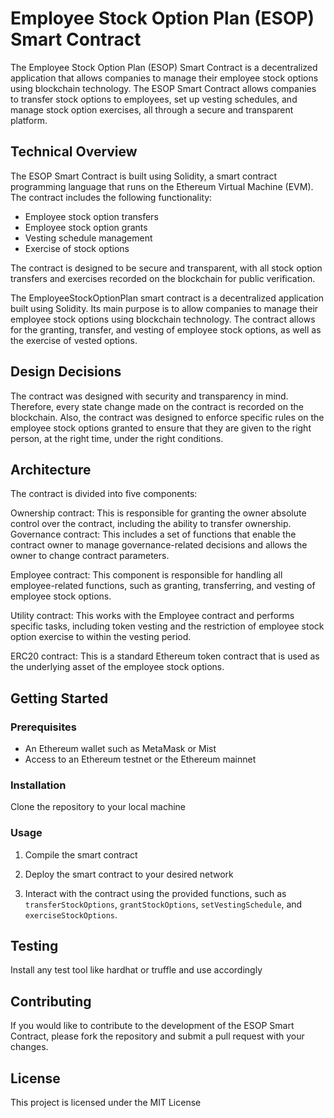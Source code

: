 # Employee Stock Option Plan (ESOP) Smart Contract

The Employee Stock Option Plan (ESOP) Smart Contract is a decentralized application that allows companies to manage their employee stock options using blockchain technology. The ESOP Smart Contract allows companies to transfer stock options to employees, set up vesting schedules, and manage stock option exercises, all through a secure and transparent platform.

## Technical Overview

The ESOP Smart Contract is built using Solidity, a smart contract programming language that runs on the Ethereum Virtual Machine (EVM). The contract includes the following functionality:

- Employee stock option transfers
- Employee stock option grants
- Vesting schedule management
- Exercise of stock options

The contract is designed to be secure and transparent, with all stock option transfers and exercises recorded on the blockchain for public verification.

The EmployeeStockOptionPlan smart contract is a decentralized application built using Solidity. Its main purpose is to allow companies to manage their employee stock options using blockchain technology. The contract allows for the granting, transfer, and vesting of employee stock options, as well as the exercise of vested options.

## Design Decisions
The contract was designed with security and transparency in mind. Therefore, every state change made on the contract is recorded on the blockchain. Also, the contract was designed to enforce specific rules on the employee stock options granted to ensure that they are given to the right person, at the right time, under the right conditions.

## Architecture
The contract is divided into five components:

Ownership contract: This is responsible for granting the owner absolute control over the contract, including the ability to transfer ownership.
Governance contract: This includes a set of functions that enable the contract owner to manage governance-related decisions and allows the owner to change contract parameters.

Employee contract: This component is responsible for handling all employee-related functions, such as granting, transferring, and vesting of employee stock options.

Utility contract: This works with the Employee contract and performs specific tasks, including token vesting and the restriction of employee stock option exercise to within the vesting period.

ERC20 contract: This is a standard Ethereum token contract that is used as the underlying asset of the employee stock options.


## Getting Started

### Prerequisites

- An Ethereum wallet such as MetaMask or Mist
- Access to an Ethereum testnet or the Ethereum mainnet

### Installation

Clone the repository to your local machine

### Usage

1. Compile the smart contract

2. Deploy the smart contract to your desired network

3. Interact with the contract using the provided functions, such as `transferStockOptions`, `grantStockOptions`, `setVestingSchedule`, and `exerciseStockOptions`.

## Testing

Install any test tool like hardhat or truffle and use accordingly

## Contributing

If you would like to contribute to the development of the ESOP Smart Contract, please fork the repository and submit a pull request with your changes.

## License

This project is licensed under the MIT License
